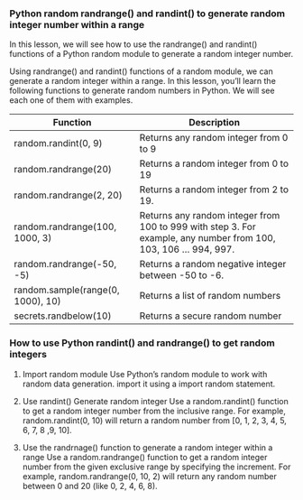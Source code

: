 ### Python random randrange() and randint() to generate random integer number within a range

In this lesson, we will see how to use the randrange() and randint() functions of a Python random module to generate a random integer number.

Using randrange() and randint() functions of a random module, we can generate a random integer within a range. In this lesson, you’ll learn the following functions to generate random numbers in Python. We will see each one of them with examples.


| Function | Description |
| --- | --- |
| random.randint(0, 9) | Returns any random integer from 0 to 9 |
| random.randrange(20) | Returns a random integer from 0 to 19 |
| random.randrange(2, 20) | Returns a random integer from 2 to 19. |
| random.randrange(100, 1000, 3) | Returns any random integer from 100 to 999 with step 3. For example, any number from 100, 103, 106 … 994, 997. |
| random.randrange(-50, -5) | Returns a random negative integer between -50 to -6. |
| random.sample(range(0, 1000), 10) | Returns a list of random numbers |
| secrets.randbelow(10) | Returns a secure random number |
  
  
### How to use Python randint() and randrange() to get random integers

1. Import random module
Use Python’s random module to work with random data generation.
import it using a import random statement.

2. Use randint() Generate random integer
Use a random.randint() function to get a random integer number from the inclusive range. For example, random.randint(0, 10) will return a random number from [0, 1, 2, 3, 4, 5, 6, 7, 8 ,9, 10].

3. Use the randrnage() function to generate a random integer within a range
Use a random.randrange() function to get a random integer number from the given exclusive range by specifying the increment. For example, random.randrange(0, 10, 2) will return any random number between 0 and 20 (like 0, 2, 4, 6, 8).
